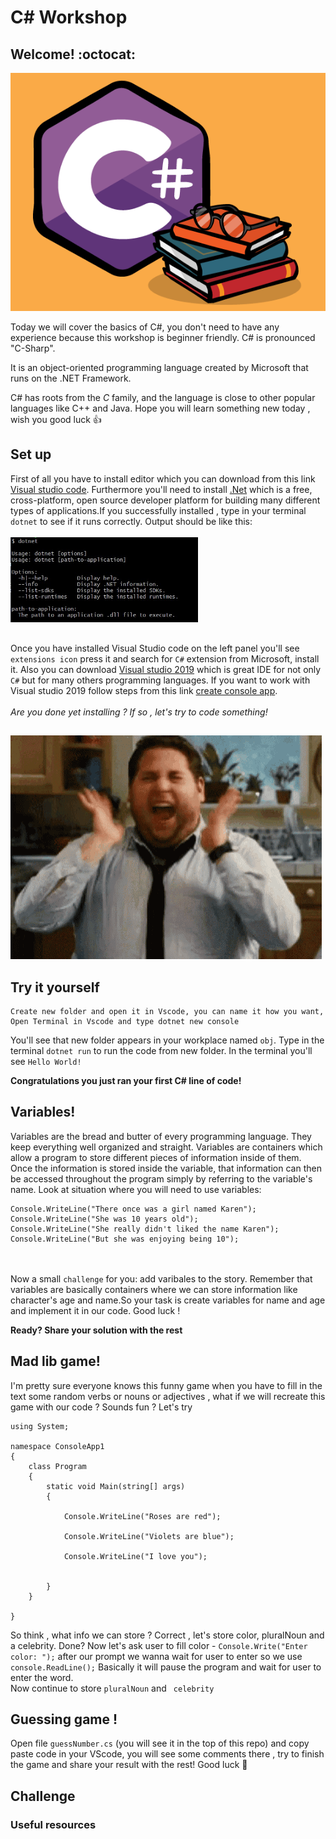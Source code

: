 # C# Workshop

## Welcome! :octocat:

![becode](./images/ccc.png)

Today we will cover the basics of C#, you don't need to have any experience because this workshop is beginner friendly.
C# is pronounced "C-Sharp".

It is an object-oriented programming language created by Microsoft that runs on the .NET Framework.

C# has roots from the _C_ family, and the language is close to other popular languages like C++ and Java.
Hope you will learn something new today , wish you good luck 👍

## Set up

First of all you have to install editor which you can download from this link <a href="https://visualstudio.microsoft.com/vs/community/"> Visual studio code</a>.
Furthermore you'll need to install <a href="https://dotnet.microsoft.com/download"> .Net</a> which is a free, cross-platform, open source developer platform for building many different types of applications.If you successfully installed , type in your terminal `dotnet` to see if it runs correctly.
Output should be like this:
<br></br>
<img src="images/output.jpg" width="300">
##
Once you have installed Visual Studio code on the left panel you'll see `extensions icon` press it and search for `C#` extension from Microsoft, install it.
Also you can download <a href="https://visualstudio.microsoft.com/downloads/"> Visual studio 2019</a> which is great IDE for not only `C#` but for many others programming languages.
If you want to work with Visual studio 2019 follow steps from this link <a href="https://docs.microsoft.com/en-us/visualstudio/get-started/csharp/tutorial-console?view=vs-2019">create console app</a>.
<br></br>
_Are you done yet installing ? If so , let's try to code something!_
##

![excited](images/gif.gif)

## Try it yourself

```
Create new folder and open it in Vscode, you can name it how you want,
Open Terminal in Vscode and type dotnet new console
```

You'll see that new folder appears in your workplace named `obj`.
Type in the terminal `dotnet run` to run the code from new folder.
In the terminal you'll see `Hello World!`

**Congratulations you just ran your first C# line of code!**


## Variables!
Variables are the bread and butter of every programming language. They keep everything well organized  and straight. Variables are containers which allow a program to store different pieces of information inside of them. Once the information is stored inside the variable, that information can then be accessed throughout the program simply by referring to the variable's name.
Look at situation where you will need to use variables:
<br>
``` 
Console.WriteLine("There once was a girl named Karen"); 
Console.WriteLine("She was 10 years old");
Console.WriteLine("She really didn't liked the name Karen");
Console.WriteLine("But she was enjoying being 10");
```
<br></br>
Now a small `challenge` for you: add varibales to the story. Remember that variables are basically containers where we can store information like character's age and name.So your task is create variables for name and age and implement it in our code. Good luck !

**Ready? Share your solution with the rest**
<br>

## Mad lib game!
I'm pretty sure everyone knows this funny game when you have to fill in the text some random verbs or nouns or adjectives , what if we will recreate this game with our code ? Sounds fun ? Let's try
```
using System;

namespace ConsoleApp1
{
    class Program
    {
        static void Main(string[] args)
        {
          
            Console.WriteLine("Roses are red");

            Console.WriteLine("Violets are blue");

            Console.WriteLine("I love you");


        }
    }

}
```
So think , what info we can store ? Correct , let's store color, pluralNoun and a celebrity. Done? Now let's ask user to fill color  - ``Console.Write("Enter color: ");`` after our prompt we wanna wait for user to enter so we use ``console.ReadLine();`` 
Basically it will pause the program and wait for user to enter the word. 
<br>
Now continue to store ``pluralNoun`` and `` celebrity`` 

## Guessing game !
Open file `guessNumber.cs` (you will see it in the top of this repo) and copy paste code in your VScode, you will see some comments there , try to finish the game and share your result with the rest! Good luck :muscle:

## Challenge

### Useful resources
